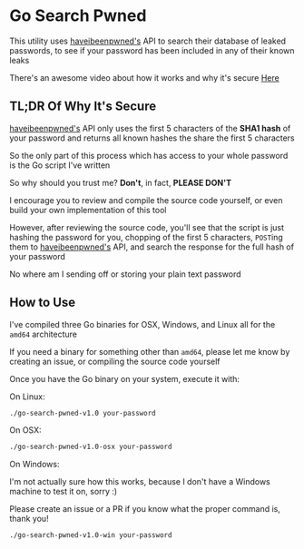 # Go Search Pwned

This utility uses [haveibeenpwned's](https://haveibeenpwned.com) API to search their database of leaked passwords, to see if your password has been included in any of their known leaks

There's an awesome video about how it works and why it's secure [Here](https://www.youtube.com/watch?v=hhUb5iknVJs)

## TL;DR Of Why It's Secure

[haveibeenpwned's](https://haveibeenpwned.com) API only uses the first 5 characters of the **SHA1 hash** of your password and returns all known hashes the share the first 5 characters

So the only part of this process which has access to your whole password is the Go script I've written

So why should you trust me? **Don't**, in fact, **PLEASE DON'T**

I encourage you to review and compile the source code yourself, or even build your own implementation of this tool

However, after reviewing the source code, you'll see that the script is just hashing the password for you, chopping of the first 5 characters, `POST`ing them to [haveibeenpwned's](https://haveibeenpwned.com) API, and search the response for the full hash of your password

No where am I sending off or storing your plain text password

## How to Use

I've compiled three Go binaries for OSX, Windows, and Linux all for the `amd64` architecture

If you need a binary for something other than `amd64`, please let me know by creating an issue, or compiling the source code yourself

Once you have the Go binary on your system, execute it with:

On Linux:

```bash
./go-search-pwned-v1.0 your-password
```

On OSX:

```bash
./go-search-pwned-v1.0-osx your-password
```

On Windows:

I'm not actually sure how this works, because I don't have a Windows machine to test it on, sorry :)

Please create an issue or a PR if you know what the proper command is, thank you!

```bash
./go-search-pwned-v1.0-win your-password
```
